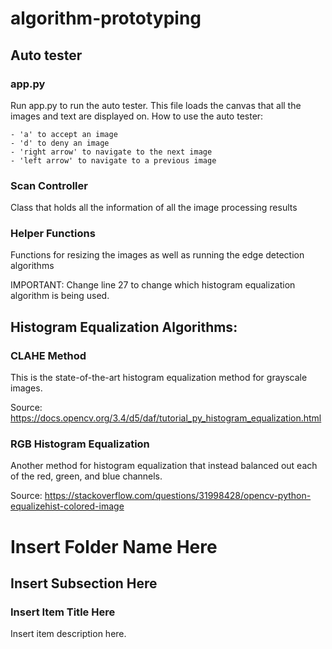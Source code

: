 # algorithm-prototyping
## Auto tester
### app.py
Run app.py to run the auto tester.
This file loads the canvas that all the images and text are displayed on.
How to use the auto tester:
    
    - 'a' to accept an image
    - 'd' to deny an image
    - 'right arrow' to navigate to the next image
    - 'left arrow' to navigate to a previous image

### Scan Controller
Class that holds all the information of all the image processing results

### Helper Functions
Functions for resizing the images as well as running the edge detection algorithms

IMPORTANT: Change line 27 to change which histogram equalization algorithm is being used.

## Histogram Equalization Algorithms:
### CLAHE Method
This is the state-of-the-art histogram equalization method for grayscale images.

Source: https://docs.opencv.org/3.4/d5/daf/tutorial_py_histogram_equalization.html

### RGB Histogram Equalization
Another method for histogram equalization that instead balanced out each of the red, green, and blue channels.

Source: https://stackoverflow.com/questions/31998428/opencv-python-equalizehist-colored-image

# Insert Folder Name Here
## Insert Subsection Here
### Insert Item Title Here
Insert item description here.
